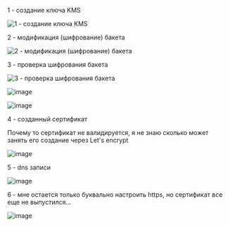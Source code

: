 1 - создание ключа KMS

![1 - создание ключа KMS](https://github.com/user-attachments/assets/10ec3417-8f23-4c45-b36e-c5212ed2fe3b)

2 - модификация (шифрование) бакета

![2 - модификация (шифрование) бакета](https://github.com/user-attachments/assets/dd492981-9c85-46c8-b221-63e138031ae7)

3 - проверка шифрования бакета

![3 - проверка шифрования бакета](https://github.com/user-attachments/assets/63c8ad0f-5886-41a4-8603-1b84a698d7a1)

![image](https://github.com/user-attachments/assets/e8eca941-c0c9-480b-a29b-61081b2ab86d)

![image](https://github.com/user-attachments/assets/92322ecd-58b9-4281-94b7-97a0ace7cd32)

4 - созданный сертификат

Почему то сертификат не валидируется, я не знаю сколько может занять его создание через Let's encrypt

![image](https://github.com/user-attachments/assets/e88b806f-fa35-40d3-b2a2-f8ff3674fe7c)

5 - dns записи

![image](https://github.com/user-attachments/assets/56607af4-6ed4-49f5-9967-d2ce207e615d)

6 - мне остается только буквально настроить https, но сертификат все еще не выпустился...

![image](https://github.com/user-attachments/assets/25750756-a089-4416-9f48-5c77614f0a10)
